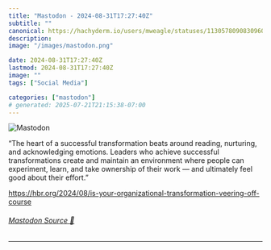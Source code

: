 ```yaml
---
title: "Mastodon - 2024-08-31T17:27:40Z"
subtitle: ""
canonical: https://hachyderm.io/users/mweagle/statuses/113057809083096083
description:
image: "/images/mastodon.png"

date: 2024-08-31T17:27:40Z
lastmod: 2024-08-31T17:27:40Z
image: ""
tags: ["Social Media"]

categories: ["mastodon"]
# generated: 2025-07-21T21:15:38-07:00
---
```

![Mastodon](/images/mastodon.png)

<p>“The heart of a successful transformation beats around reading, nurturing, and acknowledging emotions. Leaders who achieve successful transformations create and maintain an environment where people can experiment, learn, and take ownership of their work — and ultimately feel good about their effort.”</p><p><a href="https://hbr.org/2024/08/is-your-organizational-transformation-veering-off-course" target="_blank" rel="nofollow noopener noreferrer" translate="no"><span class="invisible">https://</span><span class="ellipsis">hbr.org/2024/08/is-your-organi</span><span class="invisible">zational-transformation-veering-off-course</span></a></p>


###### [Mastodon Source 🐘](https://hachyderm.io/@mweagle/113057809083096083)

___

